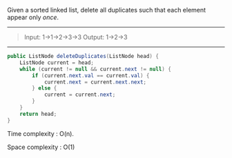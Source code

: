 Given a sorted linked list, delete all duplicates such that each element appear only *once*.

---

> Input: 1->1->2->3->3
> Output: 1->2->3

---

```java
public ListNode deleteDuplicates(ListNode head) {
    ListNode current = head;
    while (current != null && current.next != null) {
        if (current.next.val == current.val) {
            current.next = current.next.next;
        } else {
            current = current.next;
        }
    }
    return head;
}
```

Time complexity : O(n).

Space complexity : O(1) 